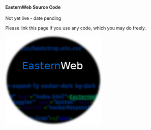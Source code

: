 #### EasternWeb Source Code

Not yet live - date pending


Please link this page if you use any code, which you may do freely.

![EasternWeb](logo.png "EasternWeb")



